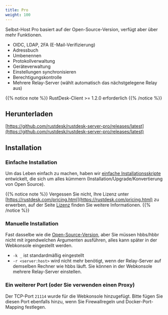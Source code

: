 ```yaml
---
title: Pro
weight: 100
---
```


Selbst-Host Pro basiert auf der Open-Source-Version, verfügt aber über mehr Funktionen.

- OIDC, LDAP, 2FA (E-Mail-Verifizierung)
- Adressbuch
- Umbenennen
- Protokollverwaltung
- Geräteverwaltung
- Einstellungen synchronisieren
- Berechtigungskontrolle
- Mehrere Relay-Server (wählt automatisch das nächstgelegene Relay aus)

{{% notice note %}}
RustDesk-Client >= 1.2.0 erforderlich
{{% /notice %}}

## Herunterladen

[https://github.com/rustdesk/rustdesk-server-pro/releases/latest](https://github.com/rustdesk/rustdesk-server-pro/releases/latest)

## Installation

### Einfache Installation

Um das Leben einfach zu machen, haben wir [einfache Installationsskripte](https://rustdesk.com/docs/de/self-host/pro/installscript/) entwickelt, die sich um alles kümmern (Installation/Upgrade/Konvertierung von Open Source).

{{% notice note %}}
Vergessen Sie nicht, Ihre Lizenz unter [https://rustdesk.com/pricing.html](https://rustdesk.com/pricing.html) zu erwerben, auf der Seite [Lizenz](https://rustdesk.com/docs/de/self-host/pro/license/) finden Sie weitere Informationen.
{{% /notice %}}

### Manuelle Installation

Fast dasselbe wie die [Open-Source-Version](https://rustdesk.com/docs/de/self-host/install/), aber Sie müssen hbbs/hbbr nicht mit irgendwelchen Argumenten ausführen, alles kann später in der Webkonsole eingestellt werden.

- `-k _` ist standardmäßig eingestellt
- `-r <server:host>` wird nicht mehr benötigt, wenn der Relay-Server auf demselben Rechner wie hbbs läuft. Sie können in der Webkonsole mehrere Relay-Server einstellen.

### Ein weiterer Port (oder Sie verwenden einen Proxy)

Der TCP-Port `21114` wurde für die Webkonsole hinzugefügt. Bitte fügen Sie diesen Port ebenfalls hinzu, wenn Sie Firewallregeln und Docker-Port-Mapping festlegen.
